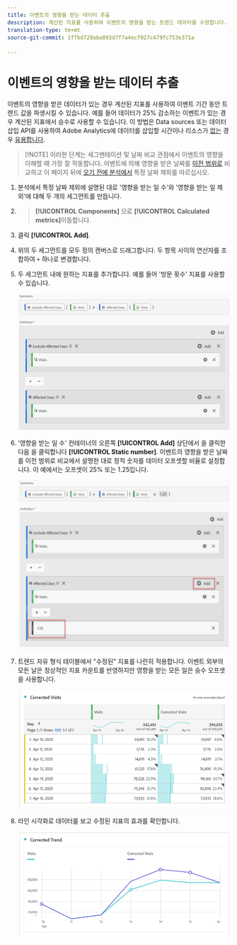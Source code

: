 ```yaml
---
title: 이벤트의 영향을 받는 데이터 추출
description: 계산된 지표를 사용하여 이벤트의 영향을 받는 트렌드 데이터를 수정합니다.
translation-type: tm+mt
source-git-commit: 1ffbd728aba893d7f7a4ecf027c479fc753e371a

---
```



# 이벤트의 영향을 받는 데이터 추출

이벤트의 [](/help/technotes/event-impacted.md)영향을 받은 데이터가 있는 경우 계산된 지표를 사용하여 이벤트 기간 동안 트렌드 값을 파생시킬 수 있습니다. 예를 들어 데이터가 25% 감소하는 이벤트가 있는 경우 계산된 지표에서 승수로 사용할 수 있습니다. 이 방법은 Data sources 또는 데이터 삽입 API를 사용하여 Adobe Analytics에 데이터를 삽입할 시간이나 리소스가 [없는](/help/import/c-data-sources/datasrc-home.md) 경우 [유용합니다](/help/import/c-data-insertion-api/c-data-insertion-api.md).

>[!NOTE] 이러한 단계는 세그멘테이션 및 날짜 비교 관점에서 이벤트의 영향을 이해할 때 가장 잘 작동합니다. 이벤트에 의해 영향을 받은 날짜를 [이전 범위로](/help/analyze/analysis-workspace/components/calendar-date-ranges/compare-event.md) 비교하고 이 페이지 뒤에 [오기 전에 분석에서](../c-segmentation/use-cases/exclude-date-range.md) 특정 날짜 제외를 따르십시오.

1. 분석에서 [](../c-segmentation/use-cases/exclude-date-range.md)특정 날짜 제외에 설명된 대로 &#39;영향을 받는 일 수&#39;와 &#39;영향을 받는 일 제외&#39;에 대해 두 개의 세그먼트를 만듭니다.
2. > **[!UICONTROL Components]** 으로 **[!UICONTROL Calculated metrics]**&#x200B;이동합니다.
3. 클릭 **[!UICONTROL Add]**.
4. 위의 두 세그먼트를 모두 정의 캔버스로 드래그합니다. 두 항목 사이의 연산자를 조합하여 `+` 하나로 변경합니다.
5. 두 세그먼트 내에 원하는 지표를 추가합니다. 예를 들어 &#39;방문 횟수&#39; 지표를 사용할 수 있습니다.

   ![세그먼트 빌더](assets/event_segment_builder.png)

6. &#39;영향을 받는 일 수&#39; 컨테이너의 오른쪽 **[!UICONTROL Add]** 상단에서 을 클릭한 다음 을 클릭합니다 **[!UICONTROL Static number]**. 이벤트의 영향을 받은 날짜를 이전 범위로 [](/help/analyze/analysis-workspace/components/calendar-date-ranges/compare-event.md)비교에서 설명한 대로 정적 숫자를 데이터 오프셋할 비율로 설정합니다. 이 예에서는 오프셋이 25% 또는 1.25입니다.

   ![정적 번호](assets/event_static_number.png)

7. 트렌드 자유 형식 테이블에서 &quot;수정된&quot; 지표를 나란히 적용합니다. 이벤트 외부의 모든 날은 정상적인 지표 카운트를 반영하지만 영향을 받는 모든 일은 승수 오프셋을 사용합니다.

   ![수정된 지표](assets/event_corrected.png)

8. 라인 시각화로 데이터를 보고 수정된 지표의 효과를 확인합니다.

   ![교정된 줄](assets/event_line.png)
